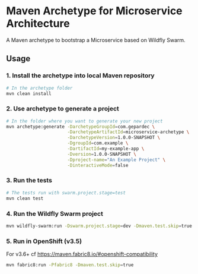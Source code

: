 # Maven Archetype for Microservice Architecture

A Maven archetype to bootstrap a Microservice based on Wildfly Swarm.

## Usage

### 1. Install the archetype into local Maven repository
```bash
# In the archetype folder
mvn clean install
```

### 2. Use archetype to generate a project
```bash
# In the folder where you want to generate your new project
mvn archetype:generate -DarchetypeGroupId=com.gepardec \
                       -DarchetypeArtifactId=microservice-archetype \
                       -DarchetypeVersion=1.0.0-SNAPSHOT \
                       -DgroupId=com.example \
                       -DartifactId=my-example-app \
                       -Dversion=1.0.0-SNAPSHOT \
                       -Dproject-name="An Example Project" \
                       -DinteractiveMode=false
```

### 3. Run the tests
```bash
# The tests run with swarm.project.stage=test
mvn clean test
```

### 4. Run the Wildfly Swarm project
```bash
mvn wildfly-swarm:run -Dswarm.project.stage=dev -Dmaven.test.skip=true
```

### 5. Run in OpenShift (v3.5)
For v3.6+ cf https://maven.fabric8.io/#openshift-compatibility

```bash
mvn fabric8:run -Pfabric8 -Dmaven.test.skip=true
```


